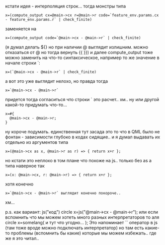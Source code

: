 кстати идея - интерполяция строк...
тогда монстры типа
```
x=(compute_output cx=@main->cx r=@main->r code=`feature_env.params.cx - feature_env.params.r` | check_finite)
```
заменяется на
```
x=(compute_output code=`@main->cx - @main->r` | check_finite)
```

(я думал делать ${} но при наличии @ выглядит излишним. можно отказаться от @ но тогда вернуть {{ }})
и далее compute_output тоже можно заменить на что-то синтаксическое, например то же значение в начале строки `:
```
x=(`@main->cx - @main->r` | check_finite)
```
а вот это уже выглядит нелохо, но правда тогда
```
x=`@main->cx - @main->r`
```
придется тогда согласиться что строки ` это расчет.. хм..
ну или другой какой-то придумать что-то...
```
x=#{ 
  @main->cx - @main->r;
}
```
ну короче подумать. единственная тут засада это то что в QML было не фонтан - зависимости глубоко в кодах сидящие..
и я думал выдавать их отдельно из аргументов типа
```
x=(@main->cx as x, @main->r as r) => { return x+r };
```

но кстати это неплохо в том плане что похоже на js.. только без as а типа наверное так
```
x=(x: @main->cx, r: @main->r) => { return x+r };
```
хотя конечно
```
x=`@main->cx - @main->r` выглядит конечно покороче..
```

хм...

p.s. как вариант: js("код")
circle x=js("@main->cx - @main->r");
или если вспомнить что мы можем хотеть много разных интерпретаторов то аля
circle x=somelang( и тут что угодно... );
Это напоминает `` оператор в js (там тоже вроде можно подключать интерпретатор) но там есть какие-то проблемы
(вспомнить бы какие) которые мы можем избежать.. где же я это читал..